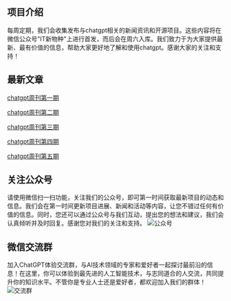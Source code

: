## 项目介绍

每周定期，我们会收集发布与chatgpt相关的新闻资讯和开源项目。这些内容将在微信公众号"IT新物种"上进行首发，而后会在周六入库。我们致力于为大家提供最新、最有价值的信息，帮助大家更好地了解和使用chatgpt。感谢大家的关注和支持！

## 最新文章

[chatgpt周刊第一期](./chatgpt周刊第一期.md)

[chatgpt周刊第二期](./chatgpt周刊第二期.md)

[chatgpt周刊第三期](./chatgpt周刊第三期.md)

[chatgpt周刊第四期](./chatgpt周刊第四期.md)

[chatgpt周刊第五期](./chatgpt周刊第五期.md)

## 关注公众号
请使用微信扫一扫功能，关注我们的公众号，即可第一时间获取最新项目的动态和信息。我们会在第一时间更新项目进展、新闻和活动等内容，让您不错过任何有价值的信息。同时，您还可以通过公众号与我们互动，提出您的想法和建议，我们会认真倾听并及时回复。感谢您对我们的关注和支持。
![公众号](https://zdsfiles.oss-cn-beijing.aliyuncs.com/%E6%89%AB%E7%A0%81_%E6%90%9C%E7%B4%A2%E8%81%94%E5%90%88%E4%BC%A0%E6%92%AD%E6%A0%B7%E5%BC%8F-%E6%A0%87%E5%87%86%E8%89%B2%E7%89%88.png)

## 微信交流群
加入ChatGPT体验交流群，与AI技术领域的专家和爱好者一起探讨最前沿的信息！在这里，你可以体验到最先进的人工智能技术，与志同道合的人交流，共同提升你的知识水平。不管你是专业人士还是爱好者，都欢迎加入我们的群体！
![交流群](https://zdsfiles.oss-cn-beijing.aliyuncs.com/%E7%BE%A4-%E5%BE%AE-4-13.jpg)
